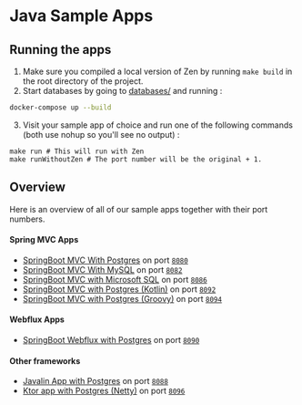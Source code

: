 # Java Sample Apps

## Running the apps
1. Make sure you compiled a local version of Zen by running `make build` in the root directory of the project.
2. Start databases by going to [databases/](./databases/) and running :
```bash
docker-compose up --build
```
3. Visit your sample app of choice and run one of the following commands (both use nohup so you'll see no output) :
```shell
make run # This will run with Zen
make runWithoutZen # The port number will be the original + 1.
```

## Overview
Here is an overview of all of our sample apps together with their port numbers.

#### Spring MVC Apps
- [SpringBoot MVC With Postgres](./SpringBootPostgres) on port [`8080`](http://localhost:8080/)
- [SpringBoot MVC With MySQL](./SpringBootMySQL) on port [`8082`](http://localhost:8082/)
- [SpringBoot MVC with Microsoft SQL](./SpringBootMSSQL) on port [`8086`](http://localhost:8086/)
- [SpringBoot MVC with Postgres (Kotlin)](./SpringMVCPostgresKotlin) on port [`8092`](http://localhost:8092/)
- [SpringBoot MVC with Postgres (Groovy)](./SpringMVCPostgresGroovy) on port [`8094`](http://localhost:8094/)

#### Webflux Apps
- [SpringBoot Webflux with Postgres](./SpringWebfluxSampleApp) on port [`8090`](http://localhost:8090/)

#### Other frameworks
- [Javalin App with Postgres](./JavalinPostgres) on port [`8088`](http://localhost:8088/)
- [Ktor app with Postgres (Netty)](./KtorPostgresNetty) on port [`8096`](http://localhost:8096)